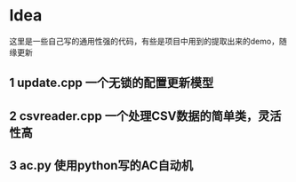 # Idea
这里是一些自己写的通用性强的代码，有些是项目中用到的提取出来的demo，随缘更新

## 1 update.cpp 一个无锁的配置更新模型

## 2 csvreader.cpp 一个处理CSV数据的简单类，灵活性高

## 3 ac.py 使用python写的AC自动机

